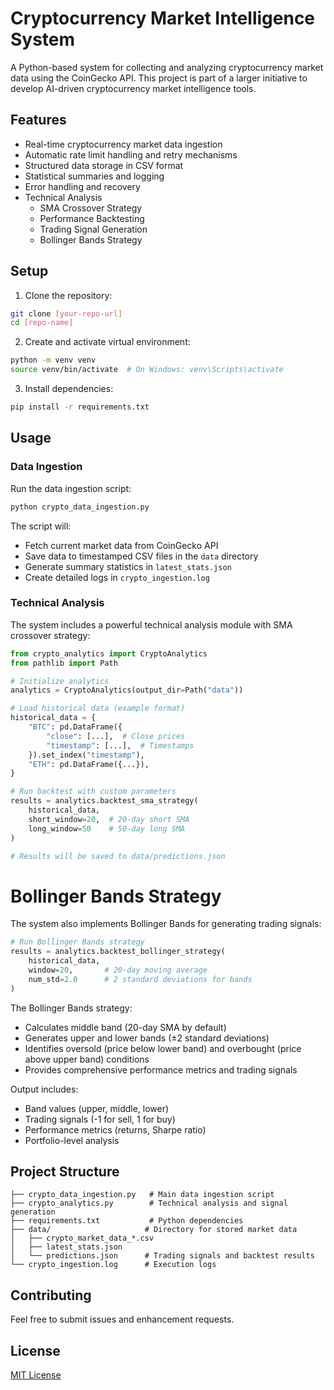# Cryptocurrency Market Intelligence System

A Python-based system for collecting and analyzing cryptocurrency market data using the CoinGecko API. This project is part of a larger initiative to develop AI-driven cryptocurrency market intelligence tools.

## Features

- Real-time cryptocurrency market data ingestion
- Automatic rate limit handling and retry mechanisms
- Structured data storage in CSV format
- Statistical summaries and logging
- Error handling and recovery
- Technical Analysis
  - SMA Crossover Strategy
  - Performance Backtesting
  - Trading Signal Generation
  - Bollinger Bands Strategy

## Setup

1. Clone the repository:
```bash
git clone [your-repo-url]
cd [repo-name]
```

2. Create and activate virtual environment:
```bash
python -m venv venv
source venv/bin/activate  # On Windows: venv\Scripts\activate
```

3. Install dependencies:
```bash
pip install -r requirements.txt
```

## Usage

### Data Ingestion
Run the data ingestion script:
```bash
python crypto_data_ingestion.py
```

The script will:
- Fetch current market data from CoinGecko API
- Save data to timestamped CSV files in the `data` directory
- Generate summary statistics in `latest_stats.json`
- Create detailed logs in `crypto_ingestion.log`

### Technical Analysis
The system includes a powerful technical analysis module with SMA crossover strategy:

```python
from crypto_analytics import CryptoAnalytics
from pathlib import Path

# Initialize analytics
analytics = CryptoAnalytics(output_dir=Path("data"))

# Load historical data (example format)
historical_data = {
    "BTC": pd.DataFrame({
        "close": [...],  # Close prices
        "timestamp": [...],  # Timestamps
    }).set_index("timestamp"),
    "ETH": pd.DataFrame({...}),
}

# Run backtest with custom parameters
results = analytics.backtest_sma_strategy(
    historical_data,
    short_window=20,  # 20-day short SMA
    long_window=50    # 50-day long SMA
)

# Results will be saved to data/predictions.json
```

# Bollinger Bands Strategy
The system also implements Bollinger Bands for generating trading signals:

```python
# Run Bollinger Bands strategy
results = analytics.backtest_bollinger_strategy(
    historical_data,
    window=20,       # 20-day moving average
    num_std=2.0      # 2 standard deviations for bands
)
```

The Bollinger Bands strategy:
- Calculates middle band (20-day SMA by default)
- Generates upper and lower bands (±2 standard deviations)
- Identifies oversold (price below lower band) and overbought (price above upper band) conditions
- Provides comprehensive performance metrics and trading signals

Output includes:
- Band values (upper, middle, lower)
- Trading signals (-1 for sell, 1 for buy)
- Performance metrics (returns, Sharpe ratio)
- Portfolio-level analysis

## Project Structure

```
├── crypto_data_ingestion.py   # Main data ingestion script
├── crypto_analytics.py        # Technical analysis and signal generation
├── requirements.txt           # Python dependencies
├── data/                     # Directory for stored market data
│   ├── crypto_market_data_*.csv
│   ├── latest_stats.json
│   └── predictions.json      # Trading signals and backtest results
└── crypto_ingestion.log      # Execution logs
```

## Contributing

Feel free to submit issues and enhancement requests.

## License

[MIT License](LICENSE) 